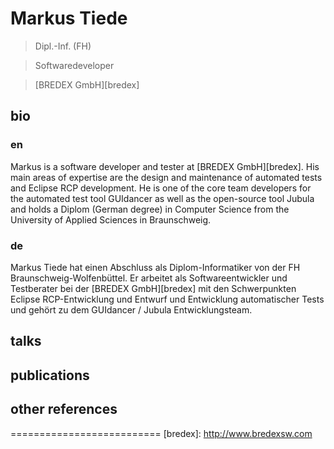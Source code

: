 # Markus Tiede

> Dipl.-Inf. (FH)

> Softwaredeveloper

> [BREDEX GmbH][bredex]

## bio

### en
Markus is a software developer and tester at [BREDEX GmbH][bredex]. His main areas of expertise are the design and maintenance of automated tests and Eclipse RCP development. He is one of the core team developers for the automated test tool GUIdancer as well as the open-source tool Jubula and holds a Diplom (German degree) in Computer Science from the University of Applied Sciences in Braunschweig.

### de
Markus Tiede hat einen Abschluss als Diplom-Informatiker von der FH Braunschweig-Wolfenbüttel. Er arbeitet als Softwareentwickler und Testberater bei der [BREDEX GmbH][bredex] mit den Schwerpunkten Eclipse RCP-Entwicklung und Entwurf und Entwicklung automatischer Tests und gehört zu dem GUIdancer / Jubula Entwicklungsteam.

## talks

## publications

## other references

==========================
[bredex]: http://www.bredexsw.com
